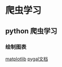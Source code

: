 # 爬虫学习
## python 爬虫学习






### 绘制图表
[matplotlib](http://matplotlib.org/index.html)
[pygal文档](http://pygal.org/en/stable/index.html)